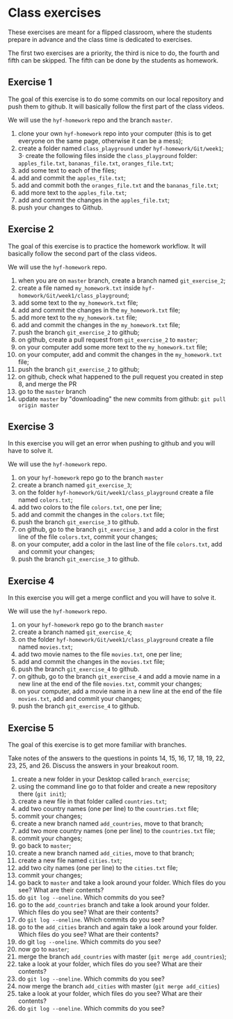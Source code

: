 # Class exercises

These exercises are meant for a flipped classroom, where the students prepare in advance and the class time is dedicated to exercises.

The first two exercises are a priority, the third is nice to do, the fourth and fifth can be skipped. The fifth can be done by the students as homework.


## Exercise 1

The goal of this exercise is to do some commits on our local repository and push them to github.
It will basically follow the first part of the class videos.

We will use the `hyf-homework` repo and the branch `master`.

1. clone your own `hyf-homework` repo into your computer (this is to get everyone on the same page, otherwise it can be a mess);
2. create a folder named `class_playground` under `hyf-homework/Git/week1`;
3· create the following files inside the `class_playground` folder: `apples_file.txt`, `bananas_file.txt`, `oranges_file.txt`;
4. add some text to each of the files;
5. add and commit the `apples_file.txt`;
6. add and commit both the `oranges_file.txt` and the `bananas_file.txt`;
7. add more text to the `apples_file.txt`;
8. add and commit the changes in the `apples_file.txt`;
7. push your changes to Github.



## Exercise 2

The goal of this exercise is to practice the homework workflow.
It will basically follow the second part of the class videos.

We will use the `hyf-homework` repo.

1. when you are on `master` branch, create a branch named `git_exercise_2`;
2. create a file named `my_homework.txt` inside `hyf-homework/Git/week1/class_playground`;
3. add some text to the `my_homework.txt` file;
4. add and commit the changes in the `my_homework.txt` file;
5. add more text to the `my_homework.txt` file;
6. add and commit the changes in the `my_homework.txt` file;
7. push the branch `git_exercise_2` to github;
8. on github, create a pull request from `git_exercise_2` to `master`;
9. on your computer add some more text to the `my_homework.txt` file;
10. on your computer, add and commit the changes in the `my_homework.txt` file;
11. push the branch `git_exercise_2` to github;
12. on github, check what happened to the pull request you created in step 8, and merge the PR
13. go to the `master` branch
14. update `master` by "downloading" the new commits from github: `git pull origin master` 



## Exercise 3

In this exercise you will get an error when pushing to github and you will have to solve it.

We will use the `hyf-homework` repo.

1. on your `hyf-homework` repo go to the branch `master`
2. create a branch named `git_exercise_3`;
3. on the folder `hyf-homework/Git/week1/class_playground` create a file named `colors.txt`;
4. add two colors to the file `colors.txt`, one per line;
5. add and commit the changes in the `colors.txt` file;
6. push the branch `git_exercise_3` to github.
7. on github, go to the branch `git_exercise_3` and add a color in the first line of the file `colors.txt`, commit your changes;
8. on your computer, add a color in the last line of the file `colors.txt`, add and commit your changes;
9. push the branch `git_exercise_3` to github.



## Exercise 4

In this exercise you will get a merge conflict and you will have to solve it.

We will use the `hyf-homework` repo.

1. on your `hyf-homework` repo go to the branch `master`
2. create a branch named `git_exercise_4`;
3. on the folder `hyf-homework/Git/week1/class_playground` create a file named `movies.txt`;
4. add two movie names to the file `movies.txt`, one per line;
5. add and commit the changes in the `movies.txt` file;
6. push the branch `git_exercise_4` to github.
7. on github, go to the branch `git_exercise_4` and add a movie name in a new line at the end of the file `movies.txt`, commit your changes;
8. on your computer, add a movie name in a new line at the end of the file `movies.txt`, add and commit your changes;
9. push the branch `git_exercise_4` to github.



## Exercise 5

The goal of this exercise is to get more familiar with branches.

Take notes of the answers to the questions in points 14, 15, 16, 17, 18, 19, 22, 23, 25, and 26. Discuss the answers in your breakout room.


1. create a new folder in your Desktop called `branch_exercise`;
2. using the command line go to that folder and create a new repository there (`git init`);
3. create a new file in that folder called `countries.txt`;
4. add two country names (one per line) to the `countries.txt` file;
5. commit your changes;
6. create a new branch named `add_countries`, move to that branch;
7. add two more country names (one per line) to the `countries.txt` file;
8. commit your changes;
9. go back to `master`;
10. create a new branch named `add_cities`, move to that branch;
11. create a new file named `cities.txt`;
12. add two city names (one per line) to the `cities.txt` file;
13. commit your changes;
14. go back to `master` and take a look around your folder. Which files do you see? What are their contents?
15. do `git log --oneline`. Which commits do you see?
16. go to the `add_countries` branch and take a look around your folder. Which files do you see? What are their contents?
17. do `git log --oneline`. Which commits do you see?
18. go to the `add_cities` branch and again take a look around your folder. Which files do you see? What are their contents?
19. do git `log --oneline`. Which commits do you see?
20. now go to `master`;
21. merge the branch `add_countries` with master (`git merge add_countries`);
22. take a look at your folder, which files do you see? What are their contents?
23. do `git log --oneline`. Which commits do you see?
24. now merge the branch `add_cities` with master (`git merge add_cities`)
25. take a look at your folder, which files do you see? What are their contents?
26. do `git log --oneline`. Which commits do you see?
